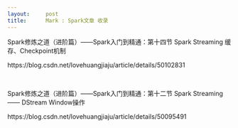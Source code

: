 ```yaml
---
layout:     post
title:      Mark : Spark文章 收录
---
```

<div id="article_content" class="article_content clearfix csdn-tracking-statistics" data-pid="blog" data-mod="popu_307" data-dsm="post">
								            <link rel="stylesheet" href="https://csdnimg.cn/release/phoenix/template/css/ck_htmledit_views-f76675cdea.css">
						<div class="htmledit_views" id="content_views">
                <p>Spark修炼之道（进阶篇）——Spark入门到精通：第十四节 Spark Streaming 缓存、Checkpoint机制</p><p>https://blog.csdn.net/lovehuangjiaju/article/details/50102831</p><p><br></p><p>Spark修炼之道（进阶篇）——Spark入门到精通：第十二节 Spark Streaming—— DStream Window操作<br></p><p>https://blog.csdn.net/lovehuangjiaju/article/details/50095491<br></p><p><br></p>            </div>
                </div>